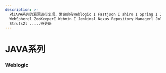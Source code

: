 ```yaml
---
description: >-
  对JAVA系列的漏洞进行复现，常见的有Weblogic I Fastjson I shiro I Spring I JDWP I JbossTomcat I
  WebSpherel ZooKeeperI Webmin I Jenkinsl Nexus Repository Managerl JọlokiaІ
  Ѕtrutѕ2l .....待更新
---
```


# JAVA系列

### Weblogic



